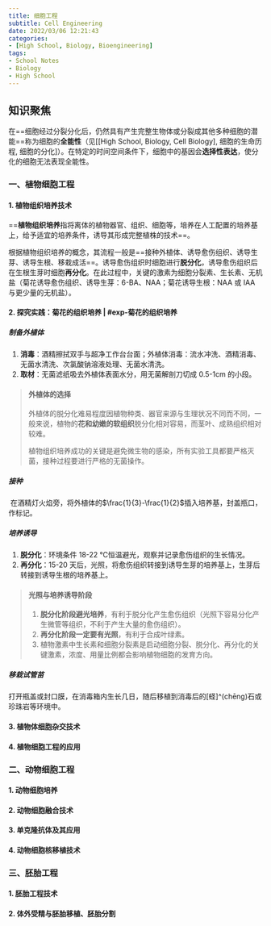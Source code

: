 ```yaml
---
title: 细胞工程
subtitle: Cell Engineering
date: 2022/03/06 12:21:43
categories:
- [High School, Biology, Bioengineering]
tags:
- School Notes
- Biology
- High School
---
```


## 知识聚焦

​	在==细胞经过分裂分化后，仍然具有产生完整生物体或分裂成其他多种细胞的潜能==称为细胞的**全能性**（见[[High School, Biology, Cell Biology], 细胞的生命历程, 细胞的分化]）。在特定的时间空间条件下，细胞中的基因会**选择性表达**，使分化的细胞无法表现全能性。

### 一、植物细胞工程

#### 1. 植物组织培养技术

​	==**植物组织培养**指将离体的植物器官、组织、细胞等，培养在人工配置的培养基上，给予适宜的培养条件，诱导其形成完整植株的技术==。

​	根据植物组织培养的概念，其流程一般是==接种外植体、诱导愈伤组织、诱导生芽、诱导生根、移栽成活==。诱导愈伤组织时细胞进行**脱分化**，诱导愈伤组织后在生根生芽时细胞**再分化**。在此过程中，关键的激素为细胞分裂素、生长素、无机盐（菊花诱导愈伤组织、诱导生芽：6-BA、NAA；菊花诱导生根：NAA 或 IAA 与更少量的无机盐）。

#### 2. 探究实践：菊花的组织培养 | #exp-菊花的组织培养

##### 制备外植体

1. **消毒**：酒精擦拭双手与超净工作台台面；外植体消毒：流水冲洗、酒精消毒、无菌水清洗、次氯酸钠溶液处理、无菌水清洗。
2. **取材**：无菌滤纸吸去外植体表面水分，用无菌解剖刀切成 0.5-1cm 的小段。

> #### 外植体的选择
>
> ​	外植体的脱分化难易程度因植物种类、器官来源与生理状况不同而不同，一般来说，植物的**花和幼嫩的软组织**脱分化相对容易，而茎叶、成熟组织相对较难。
>
> ​	植物组织培养成功的关键是避免微生物的感染，所有实验工具都要严格灭菌，接种过程要进行严格的无菌操作。

##### 接种

​	在酒精灯火焰旁，将外植体的$\frac{1}{3}-\frac{1}{2}$插入培养基，封盖瓶口，作标记。

##### 培养诱导

1. **脱分化**：环境条件 18-22 ℃恒温避光，观察并记录愈伤组织的生长情况。
2. **再分化**：15-20 天后，光照，将愈伤组织转接到诱导生芽的培养基上，生芽后转接到诱导生根的培养基上。

> #### 光照与培养诱导阶段
>
> 1. **脱分化阶段避光培养**，有利于脱分化产生愈伤组织（光照下容易分化产生微管等组织，不利于产生大量的愈伤组织）。
> 2. **再分化阶段一定要有光照**，有利于合成叶绿素。
> 3. 植物激素中生长素和细胞分裂素是启动细胞分裂、脱分化、再分化的关键激素，浓度、用量比例都会影响植物细胞的发育方向。

##### 移栽试管苗

​	打开瓶盖或封口膜，在消毒箱内生长几日，随后移植到消毒后的[蛏]^(chēng)石或珍珠岩等环境中。

#### 3. 植物体细胞杂交技术

#### 4. 植物细胞工程的应用

### 二、动物细胞工程

#### 1. 动物细胞培养

#### 2. 动物细胞融合技术

#### 3. 单克隆抗体及其应用

#### 4. 动物细胞核移植技术

### 三、胚胎工程

#### 1. 胚胎工程技术

#### 2. 体外受精与胚胎移植、胚胎分割

